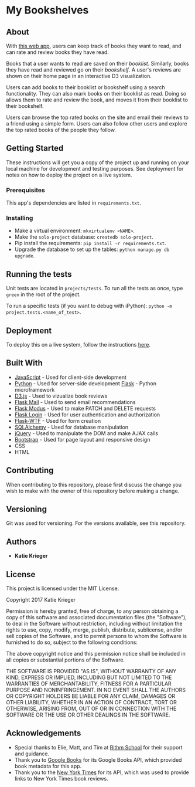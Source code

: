 # My Bookshelves

## About

With [this web app](https://my-bookshelves.herokuapp.com), users can keep track of books they want to read, and can rate and review books they have read. 

Books that a user wants to read are saved on their *booklist*. Similarly, books they have read and reviewed go on their *bookshelf*. A user's reviews are shown on their home page in an interactive D3 visualization.

Users can add books to their booklist or bookshelf using a search functionality. They can also mark books on their booklist as read. Doing so allows them to rate and review the book, and moves it from their booklist to their bookshelf.

Users can browse the top rated books on the site and email their reviews to a friend using a simple form. Users can also follow other users and explore the top rated books of the people they follow. 

## Getting Started

These instructions will get you a copy of the project up and running on your local machine for development and testing purposes. See deployment for notes on how to deploy the project on a live system.

### Prerequisites

This app's dependencies are listed in `requirements.txt`. 

### Installing

* Make a virtual environment: `mkvirtualenv <NAME>`.
* Make the `solo-project` database: `createdb solo-project`.
* Pip install the requirements: `pip install -r requirements.txt`.
* Upgrade the database to set up the tables: `python manage.py db upgrade`.

## Running the tests

Unit tests are located in `projects/tests`. To run all the tests as once, type `green` in the root of the project.

To run a specific tests (if you want to debug with iPython):
`python -m project.tests.<name_of_test>`.

## Deployment

To deploy this on a live system, follow the instructions [here](https://devcenter.heroku.com/articles/getting-started-with-python#introduction).


## Built With

* [JavaScript](https://www.javascript.com/) - Used for client-side development
* [Python](https://www.python.org/) - Used for server-side development
[Flask](http://flask.pocoo.org/) - Python microframework
* [D3.js](https://github.com/d3/d3/) - Used to vizualize book reviews
* [Flask Mail](https://pythonhosted.org/Flask-Mail/) - Used to send email recommendations
* [Flask Modus](https://pypi.python.org/pypi/Flask-Modus/0.0.1) - Used to make PATCH and DELETE requests
* [Flask Login](https://flask-login.readthedocs.io/en/latest/) - Used for user authentication and authorization
* [Flask-WTF](http://flask.pocoo.org/docs/0.12/patterns/wtforms/) - Used for form creation
* [SQLAlchemy](https://www.sqlalchemy.org/) - Used for database manipulation
* [jQuery](http://jquery.com/) - Used to manipulate the DOM and make AJAX calls
* [Bootstrap](http://getbootstrap.com/2.3.2/) - Used for page layout and responsive design
* CSS
* HTML

## Contributing

When contributing to this repository, please first discuss the change you wish to make with the owner of this repository before making a change.

## Versioning

Git was used for versioning. For the versions available, see this repository.

## Authors

* **Katie Krieger**

## License

This project is licensed under the MIT License.

Copyright 2017 Katie Krieger

Permission is hereby granted, free of charge, to any person obtaining a copy of this software and associated documentation files (the "Software"), to deal in the Software without restriction, including without limitation the rights to use, copy, modify, merge, publish, distribute, sublicense, and/or sell copies of the Software, and to permit persons to whom the Software is furnished to do so, subject to the following conditions:

The above copyright notice and this permission notice shall be included in all copies or substantial portions of the Software.

THE SOFTWARE IS PROVIDED "AS IS", WITHOUT WARRANTY OF ANY KIND, EXPRESS OR IMPLIED, INCLUDING BUT NOT LIMITED TO THE WARRANTIES OF MERCHANTABILITY, FITNESS FOR A PARTICULAR PURPOSE AND NONINFRINGEMENT. IN NO EVENT SHALL THE AUTHORS OR COPYRIGHT HOLDERS BE LIABLE FOR ANY CLAIM, DAMAGES OR OTHER LIABILITY, WHETHER IN AN ACTION OF CONTRACT, TORT OR OTHERWISE, ARISING FROM, OUT OF OR IN CONNECTION WITH THE SOFTWARE OR THE USE OR OTHER DEALINGS IN THE SOFTWARE.

## Acknowledgements

* Special thanks to Elie, Matt, and Tim at [Rithm School](http://rithmschool.com/) for their support and guidance.
* Thank you to [Google Books](https://developers.google.com/books/) for its Google Books API, which provided book metadata for this app.
* Thank you to the [New York Times](http://developer.nytimes.com.) for its API, which was used to provide links to New York Times book reviews.


